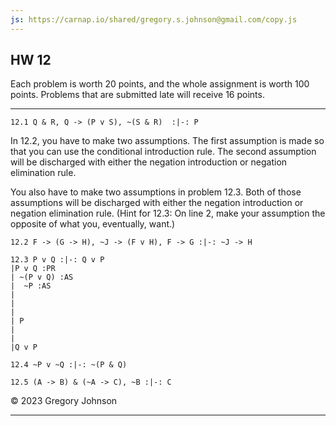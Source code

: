 ```yaml
---
js: https://carnap.io/shared/gregory.s.johnson@gmail.com/copy.js
--- 
```


## HW 12

Each problem is worth 20 points, and the whole assignment is worth 100 points. Problems that are submitted late will receive 16 points. 

---

~~~{.ProofChecker .JohnsonSL options="fonts tabindent" guides="fitch" points="20" late-credit="16"}
12.1 Q & R, Q -> (P v S), ~(S & R)  :|-: P
~~~

In 12.2, you have to make two assumptions. The first assumption is made so that you can use the conditional introduction rule. The second assumption will be discharged with either the negation introduction or negation elimination rule.

You also have to make two assumptions in problem 12.3. Both of those assumptions will be discharged with either the negation introduction or negation elimination rule. (Hint for 12.3: On line 2, make your assumption the opposite of what you, eventually, want.)

~~~{.ProofChecker .JohnsonSL options="fonts tabindent resize" guides="fitch" points="20" late-credit="16"}
12.2 F -> (G -> H), ~J -> (F v H), F -> G :|-: ~J -> H
~~~

~~~{.ProofChecker .JohnsonSL options="fonts tabindent resize" guides="fitch" points="20" late-credit="16"}
12.3 P v Q :|-: Q v P
|P v Q :PR
| ~(P v Q) :AS
|  ~P :AS
|
|
|
| P
|
|
|Q v P
~~~


~~~{.ProofChecker .JohnsonSL options="fonts tabindent resize" guides="fitch" points="20" late-credit="16"}
12.4 ~P v ~Q :|-: ~(P & Q)
~~~

~~~{.ProofChecker .JohnsonSL options="fonts tabindent resize" guides="fitch" points="20" late-credit="16"}
12.5 (A -> B) & (~A -> C), ~B :|-: C
~~~

&copy; 2023 Gregory Johnson 
 
---
